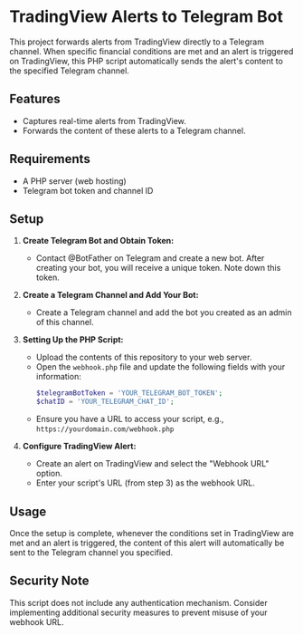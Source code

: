 
# TradingView Alerts to Telegram Bot

This project forwards alerts from TradingView directly to a Telegram channel. When specific financial conditions are met and an alert is triggered on TradingView, this PHP script automatically sends the alert's content to the specified Telegram channel.

## Features

- Captures real-time alerts from TradingView.
- Forwards the content of these alerts to a Telegram channel.

## Requirements

- A PHP server (web hosting)
- Telegram bot token and channel ID

## Setup

1. **Create Telegram Bot and Obtain Token:**
   - Contact @BotFather on Telegram and create a new bot. After creating your bot, you will receive a unique token. Note down this token.

2. **Create a Telegram Channel and Add Your Bot:**
   - Create a Telegram channel and add the bot you created as an admin of this channel.

3. **Setting Up the PHP Script:**
   - Upload the contents of this repository to your web server.
   - Open the `webhook.php` file and update the following fields with your information:
     ```php
     $telegramBotToken = 'YOUR_TELEGRAM_BOT_TOKEN';
     $chatID = 'YOUR_TELEGRAM_CHAT_ID';
     ```
   - Ensure you have a URL to access your script, e.g., `https://yourdomain.com/webhook.php`

4. **Configure TradingView Alert:**
   - Create an alert on TradingView and select the "Webhook URL" option.
   - Enter your script's URL (from step 3) as the webhook URL.

## Usage

Once the setup is complete, whenever the conditions set in TradingView are met and an alert is triggered, the content of this alert will automatically be sent to the Telegram channel you specified.

## Security Note

This script does not include any authentication mechanism. Consider implementing additional security measures to prevent misuse of your webhook URL.
